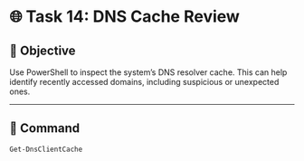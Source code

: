 # 🌐 Task 14: DNS Cache Review

## 📌 Objective
Use PowerShell to inspect the system’s DNS resolver cache. This can help identify recently accessed domains, including suspicious or unexpected ones.

---

## 🧪 Command

```powershell
Get-DnsClientCache
